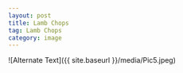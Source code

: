 ```yaml
---
layout: post
title: Lamb Chops
tag: Lamb Chops
category: image
---
```


![Alternate Text]({{ site.baseurl }}/media/Pic5.jpeg)